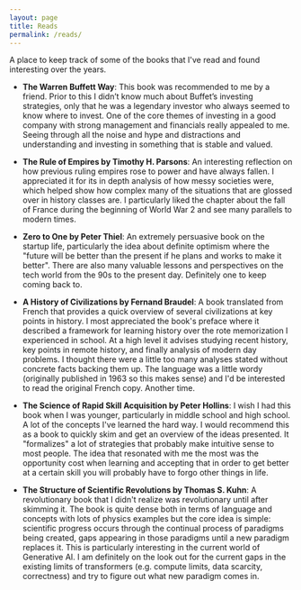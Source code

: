 ```yaml
---
layout: page
title: Reads
permalink: /reads/
---
```


A place to keep track of some of the books that I've read and found interesting over the years. 

- **The Warren Buffett Way**: This book was recommended to me by a friend. Prior to this I didn’t know much about Buffet’s investing strategies, only that he was a legendary investor who always seemed to know where to invest. One of the core themes of investing in a good company with strong management and financials really appealed to me. Seeing through all the noise and hype and distractions and understanding and investing in something that is stable and valued. 

- **The Rule of Empires by Timothy H. Parsons**: An interesting reflection on how previous ruling empires rose to power and have always fallen. I appreciated it for its in depth analysis of how messy societies were, which helped show how complex many of the situations that are glossed over in history classes are. I particularly liked the chapter about the fall of France during the beginning of World War 2 and see many parallels to modern times. 

- **Zero to One by Peter Thiel**: An extremely persuasive book on the startup life, particularly the idea about definite optimism where the "future will be better than the present if he plans and works to make it better". There are also many valuable lessons and perspectives on the tech world from the 90s to the present day. Definitely one to keep coming back to. 

- **A History of Civilizations by Fernand Braudel**: A book translated from French that provides a quick overview of several civilizations at key points in history. I most appreciated the book's preface where it described a framework for learning history over the rote memorization I experienced in school. At a high level it advises studying recent history, key points in remote history, and finally analysis of modern day problems. I thought there were a little too many analyses stated without concrete facts backing them up. The language was a little wordy (originally published in 1963 so this makes sense) and I'd be interested to read the original French copy. Another time. 

- **The Science of Rapid Skill Acquisition by Peter Hollins**: I wish I had this book when I was younger, particularly in middle school and high school. A lot of the concepts I've learned the hard way. I would recommend this as a book to quickly skim and get an overview of the ideas presented. It "formalizes" a lot of strategies that probably make intuitive sense to most people. The idea that resonated with me the most was the opportunity cost when learning and accepting that in order to get better at a certain skill you will probably have to forgo other things in life. 

- **The Structure of Scientific Revolutions by Thomas S. Kuhn**: A revolutionary book that I didn't realize was revolutionary until after skimming it. The book is quite dense both in terms of language and concepts with lots of physics examples but the core idea is simple: scientific progress occurs through the continual process of paradigms being created, gaps appearing in those paradigms until a new paradigm replaces it. This is particularly interesting in the current world of Generative AI. I am definitely on the look out for the current gaps in the existing limits of transformers (e.g. compute limits, data scarcity, correctness) and try to figure out what new paradigm comes in. 